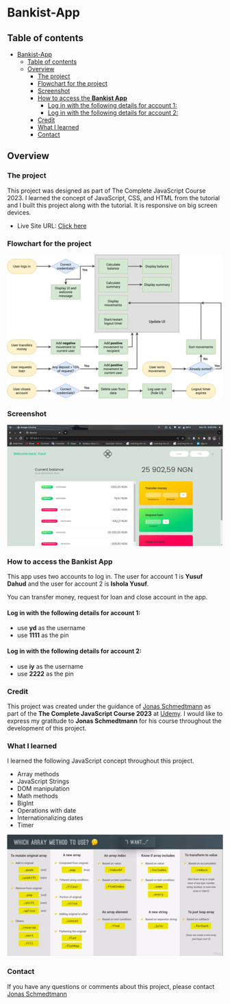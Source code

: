 # Bankist-App


## Table of contents

- [Bankist-App](#bankist-app)
  - [Table of contents](#table-of-contents)
  - [Overview](#overview)
    - [The project](#the-project)
    - [Flowchart for the project](#flowchart-for-the-project)
    - [Screenshot](#screenshot)
    - [How to access the **Bankist App**](#how-to-access-the-bankist-app)
      - [Log in with the following details for account 1:](#log-in-with-the-following-details-for-account-1)
      - [Log in with the following details for account 2:](#log-in-with-the-following-details-for-account-2)
    - [Credit](#credit)
    - [What I learned](#what-i-learned)
    - [Contact](#contact)


## Overview

### The project

This project was designed as part of The Complete JavaScript Course 2023. I learned the concept of JavaScript, CSS, and HTML from the tutorial and I built this project along with the tutorial.
It is responsive on big screen devices.


- Live Site URL: [Click here](https://yusfate4.github.io/Bankist-App/)


### Flowchart for the project

![Design preview for the Bankist App](./Assets/images/Bankist-flowchart.png)


### Screenshot

![Design preview for the Bankist App](./Assets/images/bankist-app.png)


### How to access the **Bankist App**

This app uses two accounts to log in. 
The user for account 1 is **Yusuf Dahud** and the user for account 2 is **Ishola Yusuf**.

You can transfer money, request for loan and close account in the app. 

#### Log in with the following details for account 1: 

- use **yd** as the username
- use **1111** as the pin
  
#### Log in with the following details for account 2: 

- use **iy** as the username
- use **2222** as the pin
  

### Credit

This project was created under the guidance of [Jonas Schmedtmann](https://www.twitter.com./jonasschmedtman) as part of the **The Complete JavaScript Course 2023** at [Udemy](https://www.udemy.com). I would like to express my gratitude to **Jonas Schmedtmann** for his course throughout the development of this project.

### What I learned
I learned the following JavaScript concept throughout this project.

- Array methods
- JavaScript Strings
- DOM manipulation
- Math methods
- BigInt
- Operations with date
- Internationalizing dates
- Timer

![Arrays in JavaScript](./Assets/images/arrays.png)


### Contact
If you have any questions or comments about this project, please contact [Jonas Schmedtmann](https://www.twitter.com./jonasschmedtman)